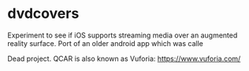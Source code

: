 # dvdcovers
Experiment to see if iOS supports streaming media over an augmented reality surface. Port of an older android app which was calle

Dead project. QCAR is also known as Vuforia: https://www.vuforia.com/
